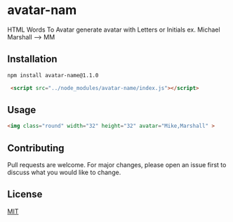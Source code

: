 # avatar-nam
HTML Words To Avatar generate avatar with Letters or Initials ex. Michael Marshall --> MM

## Installation

```bash
npm install avatar-name@1.1.0
```

```html
 <script src="../node_modules/avatar-name/index.js"></script>
```


## Usage

```html
<img class="round" width="32" height="32" avatar="Mike,Marshall" >

```

## Contributing
Pull requests are welcome. For major changes, please open an issue first to discuss what you would like to change.

## License
[MIT](https://choosealicense.com/licenses/mit/)